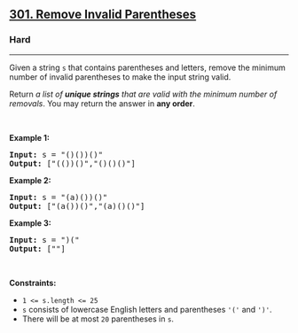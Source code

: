 <h2><a href="https://leetcode.com/problems/remove-invalid-parentheses/?envType=problem-list-v2&envId=breadth-first-search">301. Remove Invalid Parentheses</a></h2><h3>Hard</h3><hr><p>Given a string <code>s</code> that contains parentheses and letters, remove the minimum number of invalid parentheses to make the input string valid.</p>

<p>Return <em>a list of <strong>unique strings</strong> that are valid with the minimum number of removals</em>. You may return the answer in <strong>any order</strong>.</p>

<p>&nbsp;</p>
<p><strong class="example">Example 1:</strong></p>

<pre>
<strong>Input:</strong> s = &quot;()())()&quot;
<strong>Output:</strong> [&quot;(())()&quot;,&quot;()()()&quot;]
</pre>

<p><strong class="example">Example 2:</strong></p>

<pre>
<strong>Input:</strong> s = &quot;(a)())()&quot;
<strong>Output:</strong> [&quot;(a())()&quot;,&quot;(a)()()&quot;]
</pre>

<p><strong class="example">Example 3:</strong></p>

<pre>
<strong>Input:</strong> s = &quot;)(&quot;
<strong>Output:</strong> [&quot;&quot;]
</pre>

<p>&nbsp;</p>
<p><strong>Constraints:</strong></p>

<ul>
	<li><code>1 &lt;= s.length &lt;= 25</code></li>
	<li><code>s</code> consists of lowercase English letters and parentheses <code>&#39;(&#39;</code> and <code>&#39;)&#39;</code>.</li>
	<li>There will be at most <code>20</code> parentheses in <code>s</code>.</li>
</ul>
